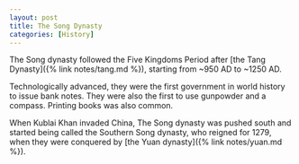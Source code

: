 ```yaml
---
layout: post
title: The Song Dynasty
categories: [History]
---
```


The Song dynasty followed the Five Kingdoms Period after [the Tang Dynasty]({% link notes/tang.md %}),
starting from ~950 AD to ~1250 AD.

Technologically advanced, they were the first government in world history to issue bank notes.
They were also the first to use gunpowder and a compass. Printing books was also common.

When Kublai Khan invaded China, The Song dynasty was pushed south and started being called
the Southern Song dynasty, who reigned for 1279, when they were conquered by [the Yuan dynasty]({% link notes/yuan.md %}).
